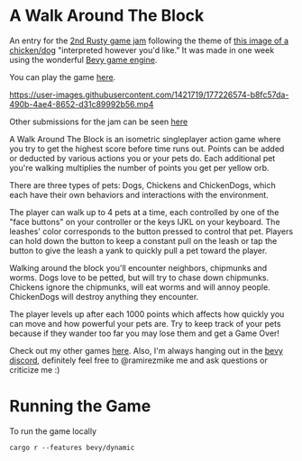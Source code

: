 # A Walk Around The Block

An entry for the [2nd Rusty game jam][jam] following the theme of [this image of a chicken/dog][theme] "interpreted however you'd like." It was made in one week using the wonderful [Bevy game engine][bevy]. 

You can play the game [here][itch].


https://user-images.githubusercontent.com/1421719/177226574-b8fc57da-490b-4ae4-8652-d31c89992b56.mp4


Other submissions for the jam can be seen [here][submissions]

A Walk Around The Block is an isometric singleplayer action game where you try to get the highest score before time runs out. Points can be added or deducted by various actions you or your pets do. Each additional pet you're walking multiplies the number of points you get per yellow orb.

There are three types of pets: Dogs, Chickens and ChickenDogs, which each have their own behaviors and interactions with the environment.

The player can walk up to 4 pets at a time, each controlled by one of the "face buttons" on your controller or the keys IJKL on your keyboard. The leashes' color corresponds to the button pressed to control that pet. Players can hold down the button to keep a constant pull on the leash or tap the button to give the leash a yank to quickly pull a pet toward the player.

Walking around the block you'll encounter neighbors, chipmunks and worms. Dogs love to be petted, but will try to chase down chipmunks. Chickens ignore the chipmunks, will eat worms and will annoy people. ChickenDogs will destroy anything they encounter.

The player levels up after each 1000 points which affects how quickly you can move and how powerful your pets are. Try to keep track of your pets because if they wander too far you may lose them and get a Game Over!

Check out my other games [here][othergames]. Also, I'm always hanging out in the [bevy discord][bevy-discord], definitely feel free to @ramirezmike me and ask questions or criticize me :)


# Running the Game

To run the game locally

```
cargo r --features bevy/dynamic
```

[jam]: https://itch.io/jam/rusty-jam-2
[bevy]: https://bevyengine.org/
[theme]: https://img.itch.zone/aW1nLzkyMjkxOTIucG5n/original/xgeODP.png 
[itch]: https://ramirezmike2.itch.io/a-walk-around-the-block 
[submissions]: https://itch.io/jam/rusty-jam-2/entries
[othergames]: https://ramirezmike2.itch.io/
[bevy-discord]: https://discord.gg/bevy
